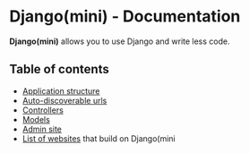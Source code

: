 Django(mini) - Documentation
==========

**Django(mini)** allows you to use Django and write less code.


Table of contents
------

* [Application structure](Application.md)
* [Auto-discoverable urls](Urls.md)
* [Controllers](Controllers.md)
* [Models](Models.md)
* [Admin site](Admin.md)
* [List of websites](Websites.md) that build on Django(mini
